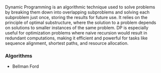 Dynamic Programming is an algorithmic technique used to solve problems by breaking them down into overlapping subproblems and solving each subproblem just once, storing the results for future use. It relies on the principle of optimal substructure, where the solution to a problem depends on solutions to smaller instances of the same problem. DP is especially useful for optimization problems where naive recursion would result in redundant computations, making it efficient and powerful for tasks like sequence alignment, shortest paths, and resource allocation.

### Algorithms

- Bellman Ford
